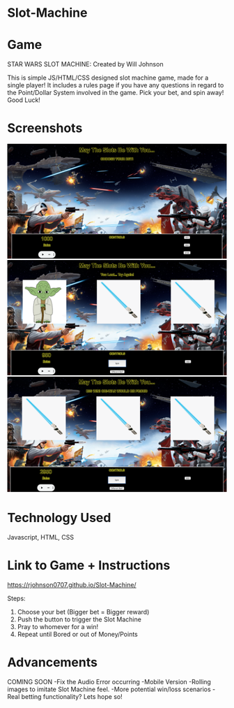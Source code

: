 # Slot-Machine
# Game
STAR WARS SLOT MACHINE: Created by Will Johnson

  This is simple JS/HTML/CSS designed slot machine game, made for a single player! It
  includes a rules page if you have any questions in regard to the Point/Dollar System 
  involved in the game. Pick your bet, and spin away! Good Luck!
  
# Screenshots
![picture of starting player controls](./images/playerBox.png)
![Picture of game - Loss](./images/gameLose.png)
![Picture of game - Win](./images/gameWin.png)

# Technology Used
Javascript, HTML, CSS

# Link to Game + Instructions
https://rjohnson0707.github.io/Slot-Machine/

Steps: 
1. Choose your bet (Bigger bet = Bigger reward)
2. Push the button to trigger the Slot Machine
3. Pray to whomever for a win!
4. Repeat until Bored or out of Money/Points

# Advancements 
  COMING SOON
  -Fix the Audio Error occurring
  -Mobile Version
  -Rolling images to imitate Slot Machine feel.
  -More potential win/loss scenarios
  -Real betting functionality? Lets hope so!
  




